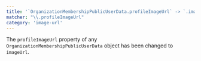 ```yaml
---
title: '`OrganizationMembershipPublicUserData.profileImageUrl` -> `.imageUrl`'
matcher: "\\.profileImageUrl"
category: 'image-url'
---
```


The `profileImageUrl` property of any `OrganizationMembershipPublicUserData` object has been changed to `imageUrl`.
